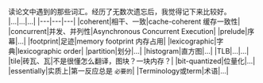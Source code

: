 读论文中遇到的那些词汇。经历了无数次遗忘后，我觉得记下来比较好。 
|...|...|...|
|---|---|---|
|coherent|相干、一致|cache-coherent 缓存一致性| 
|concurrent|并发、并列性|Asynchronous Concurrent Execution|
|prelude|序幕|...|
|footprint|足迹|memory footprint 内存占用|
|lexicographic|字典|lexicographic order|
|partition|划分|...|
|histogram|直方图|...|
|TLB|...|...|
|tile|砖瓦、瓦|不是很懂怎么翻译，图块？一块内存？|
|bit-quantized|位量化|...|
|essentially|实质上|第一反应总是 `必要的`|
|Terminology或term|术语|...|